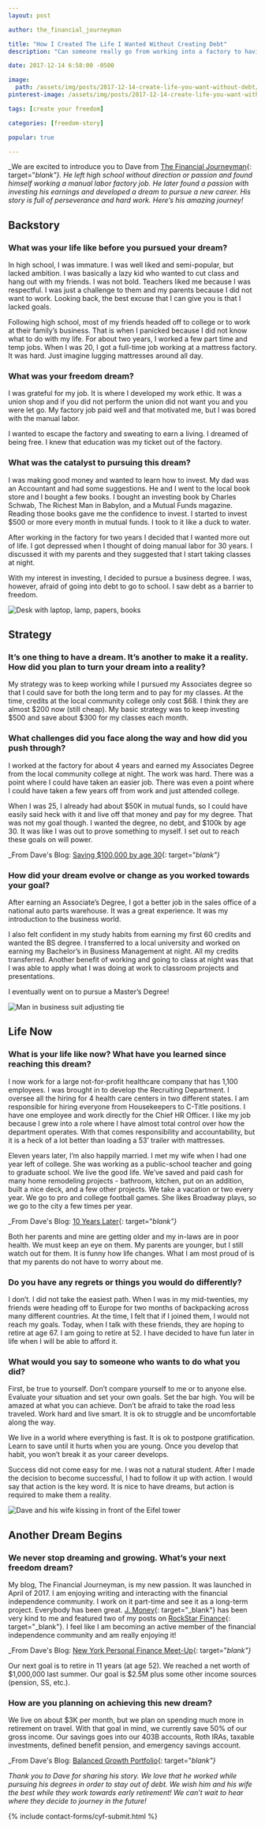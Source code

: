 ```yaml
---
layout: post

author: the_financial_journeyman

title: "How I Created The Life I Wanted Without Creating Debt"
description: "Can someone really go from working into a factory to having a master's degree without any debt? Absolutely - Dave did; check out his amazing story!"

date: 2017-12-14 6:58:00 -0500

image:
  path: /assets/img/posts/2017-12-14-create-life-you-want-without-debt/meet-dave.jpg
pinterest-image: /assets/img/posts/2017-12-14-create-life-you-want-without-debt/factory-to-freedom

tags: [create your freedom]

categories: [freedom-story]

popular: true

---
```


_We are excited to introduce you to Dave from [The Financial Journeyman](http://thefinancialjourneyman.com/){: target="_blank"}. He left high school without direction or passion and found himself working a manual labor factory job. He later found a passion with investing his earnings and developed a dream to pursue a new career. His story is full of perseverance and hard work. Here’s his amazing journey!_

## Backstory

### What was your life like before you pursued your dream?

In high school, I was immature.  I was well liked and semi-popular, but lacked ambition.  I was basically a lazy kid who wanted to cut class and hang out with my friends.  I was not bold.  Teachers liked me because I was respectful.  I was just a challenge to them and my parents because I did not want to work.  Looking back, the best excuse that I can give you is that I lacked goals.

Following high school, most of my friends headed off to college or to work at their family’s business.  That is when I panicked because I did not know what to do with my life.  For about two years, I worked a few part time and temp jobs.  When I was 20, I got a full-time job working at a mattress factory.  It was hard.  Just imagine lugging mattresses around all day.   

### What was your freedom dream?

I was  grateful for my job.  It is where I developed my work ethic.  It was a union shop and if you did not perform the union did not want you and you were let go. My factory job paid well and that motivated me, but I was bored with the manual labor.

I wanted to escape the factory and sweating to earn a living.  I dreamed of being free.  I knew that education was my ticket out of the factory.  

### What was the catalyst to pursuing this dream?

I was making good money and wanted to learn how to invest. My dad was an Accountant and had some suggestions. He and I went to the local book store and I bought a few books.  I bought an investing book by Charles Schwab, The Richest Man in Babylon, and a Mutual Funds magazine.  Reading those books gave me the confidence to invest.  I started to invest $500 or more every month in mutual funds.  I took to it like a duck to water.

After working in the factory for two years I decided that I wanted more out of life.  I got depressed when I thought of doing manual labor for 30 years.  I discussed it with my parents and they suggested that I start taking classes at night.  

With my interest in investing, I decided to pursue a business degree. I was, however, afraid of going into debt to go to school. I saw debt as a barrier to freedom.

![Desk with laptop, lamp, papers, books]({{site.url}}/assets/img/posts/2017-12-14-create-life-you-want-without-debt/desk.jpg)

## Strategy

### It’s one thing to have a dream. It’s another to make it a reality. How did you plan to turn your dream into a reality?

My strategy was to keep working while I pursued my Associates degree so that I could save for both the long term and to pay for my classes. At the time, credits at the local community college only cost $68.  I think they are almost $200 now (still cheap).  My  basic strategy was to keep investing $500 and save about $300 for my classes each month.  

### What challenges did you face along the way and how did you push through?

I worked at the factory for about 4 years and earned my Associates Degree from the local community college at night. The work was hard.  There was a point where I could have taken an easier job.  There was even a point where I could have taken a few years off from work and just attended college.

When I was 25, I already had about $50K in mutual funds, so I could have easily said heck with it and live off that money and pay for my degree.  That was not my goal though.  I wanted the degree, no debt, and $100k by age 30.  It was like I was out to prove something to myself.  I set out to reach these goals on will power.

_From Dave's Blog: [Saving $100,000 by age 30](http://thefinancialjourneyman.com/saving-100000-by-age-30/){: target="_blank"}_

### How did your dream evolve or change as you worked towards your goal?

After earning an Associate’s Degree, I got a better job in the sales office of a national auto parts warehouse.  It was a great experience.  It was my introduction to the business world.

I also felt confident in my study habits from earning my first 60 credits and wanted the BS degree. I transferred to a local university and worked on earning my Bachelor’s in Business Management at night. All my credits transferred.  Another benefit of working and going to class at night was that I was able to apply what I was doing at work to classroom projects and presentations.

I eventually went on to pursue a Master’s Degree!

![Man in business suit adjusting tie]({{site.url}}/assets/img/posts/2017-12-14-create-life-you-want-without-debt/suit.jpg)

## Life Now

### What is your life like now? What have you learned since reaching this dream?

I now work for a large not-for-profit healthcare company that has 1,100 employees.  I was brought in to develop the Recruiting Department.  I oversee all the hiring for 4 health care centers in two different states.  I am responsible for hiring everyone from Housekeepers to C-Title positions.  I have one employee and work directly for the Chief HR Officer.  I like my job because I grew into a role where I have almost total control over how the department operates.  With that comes responsibility and accountability, but it is a heck of a lot better than loading a 53’ trailer with mattresses.

Eleven years later, I’m also happily married. I met my wife when I had one year left of college.  She was working as a public-school teacher and going to graduate school. We live the good life. We’ve saved and paid cash for many home remodeling projects - bathroom, kitchen, put on an addition, built a nice deck, and a few other projects. We take a vacation or two every year.  We go to pro and college football games.  She likes Broadway plays, so we go to the city a few times per year.  

_From Dave's Blog: [10 Years Later](http://thefinancialjourneyman.com/10-years-later/){: target="_blank"}_

Both her parents and mine are getting older and my in-laws are in poor health.  We must keep an eye on them.  My parents are younger, but I still watch out for them.  It is funny how life changes.  What I am most proud of is that my parents do not have to worry about me.   

### Do you have any regrets or things you would do differently?

I don’t.  I did not take the easiest path.  When I was in my mid-twenties, my friends were heading off to Europe for two months of backpacking across many different countries.  At the time, I felt that if I joined them, I would not reach my goals.  Today, when I talk with these friends, they are hoping to retire at age 67.  I am going to retire at 52.  I have decided to have fun later in life when I will be able to afford it.

### What would you say to someone who wants to do what you did?

First, be true to yourself.  Don’t compare yourself to me or to anyone else.  Evaluate your situation and set your own goals.  Set the bar high.  You will be amazed at what you can achieve.  Don’t be afraid to take the road less traveled.  Work hard and live smart.  It is ok to struggle and be uncomfortable along the way.  

We live in a world where everything is fast.  It is ok to postpone gratification.  Learn to save until it hurts when you are young.  Once you develop that habit, you won’t break it as your career develops.

Success did not come easy for me.  I was not a natural student.  After I made the decision to become successful, I had to follow it up with action.  I would say that action is the key word.  It is nice to have dreams, but action is required to make them a reality.    

![Dave and his wife kissing in front of the Eifel tower]({{site.url}}/assets/img/posts/2017-12-14-create-life-you-want-without-debt/dave-eifel.png)

## Another Dream Begins

### We never stop dreaming and growing. What’s your next freedom dream?

My blog, The Financial Journeyman,  is my new passion.  It was launched in April of 2017.  I am enjoying writing and interacting with the financial independence community.  I work on it part-time and see it as a long-term project.  Everybody has been great.  [J. Money](http://www.budgetsaresexy.com/){: target="_blank"} has been very kind to me and featured two of my posts on [RockStar Finance](http://rockstarfinance.com/){: target="_blank"}.  I feel like I am becoming an active member of the financial independence community and am really enjoying it!

_From Dave's Blog: [New York Personal Finance Meet-Up](http://thefinancialjourneyman.com/new-york-personal-finance-meet-up/){: target="_blank"}_

Our next goal is to retire in 11 years (at age 52).  We reached a net worth of $1,000,000 last summer.  Our goal is $2.5M plus some other income sources (pension, SS, etc.).

### How are you planning on achieving this new dream?

We live on about $3K per month, but we plan on spending much more in retirement on travel. With that goal in mind, we currently save 50% of our gross income. Our savings goes into our 403B accounts, Roth IRAs, taxable investments, defined benefit pension, and emergency savings account.

_From Dave's Blog: [Balanced Growth Portfolio](http://thefinancialjourneyman.com/balanced-growth-portfolio/){: target="_blank"}_

_Thank you to Dave for sharing his story. We love that he worked while pursuing his degrees in order to stay out of debt. We wish him and his wife the best while they work towards early retirement! We can’t wait to hear where they decide to journey in the future!_

{% include contact-forms/cyf-submit.html %}
